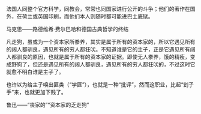 法国人同整个官方科学，同教会，常常也同国家进行公开的斗争；他们的著作在国外，在荷兰或英国印刷，而他们本人则随时都可能进巴士底狱。

马克思——路德维希·费尔巴哈和德国古典哲学的终结

凡走狗，虽或为一个资本家所豢养，其实是属于所有的资本家的，所以它遇见所有的阔人都驯良，遇见所有的穷人都狂吠。不知道谁是它的主子，正是它遇见所有阔人都驯良的原因，也就是属于所有的资本家的证据。即使无人豢养，饿的精瘦，变成野狗了，但还是遇见所有的阔人都驯良，遇见所有的穷人都狂吠的，不过这时它就愈不明白谁是主子了。

也许以为给主子嗅出匪类（“学匪”），也就是一种“批评”，然而这职业，比起“刽子手”来，也就更加下贱了。

鲁迅——“丧家的”“资本家的乏走狗”
